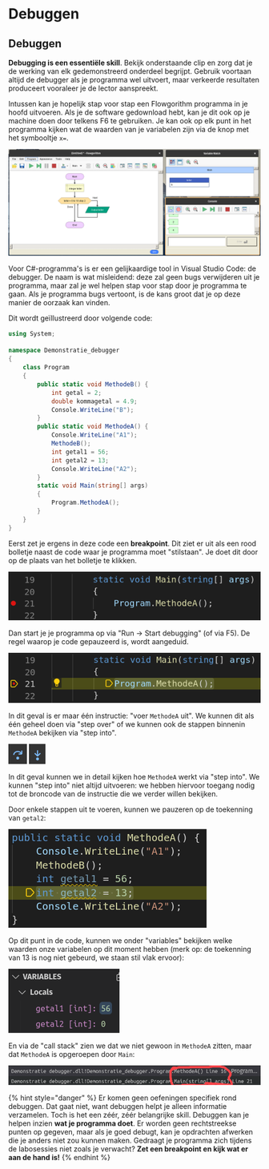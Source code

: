 # Debuggen

## Debuggen

**Debugging is een essentiële skill**. Bekijk onderstaande clip en zorg dat je de werking van elk gedemonstreerd onderdeel begrijpt. Gebruik voortaan altijd de debugger als je programma wel uitvoert, maar verkeerde resultaten produceert vooraleer je de lector aanspreekt.

Intussen kan je hopelijk stap voor stap een Flowgorithm programma in je hoofd uitvoeren. Als je de software gedownload hebt, kan je dit ook op je machine doen door telkens F6 te gebruiken. Je kan ook op elk punt in het programma kijken wat de waarden van je variabelen zijn via de knop met het symbooltje `x=`.

![Flowgorithm programma, gepauzeerd middenin een for-lus, met weergave van de teller.](<../../.gitbook/assets/Screenshot from 2021-10-16 14-25-46.png>)

Voor C#-programma's is er een gelijkaardige tool in Visual Studio Code: de debugger. De naam is wat misleidend: deze zal geen bugs verwijderen uit je programma, maar zal je wel helpen stap voor stap door je programma te gaan. Als je programma bugs vertoont, is de kans groot dat je op deze manier de oorzaak kan vinden.

Dit wordt geïllustreerd door volgende code:

```csharp
using System;

namespace Demonstratie_debugger
{
    class Program
    {
        public static void MethodeB() {
            int getal = 2;
            double kommagetal = 4.9;
            Console.WriteLine("B");
        }
        public static void MethodeA() {
            Console.WriteLine("A1");
            MethodeB();
            int getal1 = 56;
            int getal2 = 13;
            Console.WriteLine("A2");
        }
        static void Main(string[] args)
        {
            Program.MethodeA();
        }
    }
}

```

Eerst zet je ergens in deze code een **breakpoint**. Dit ziet er uit als een rood bolletje naast de code waar je programma moet "stilstaan". Je doet dit door op de plaats van het bolletje te klikken.

![breakpoint](<../../.gitbook/assets/Screenshot from 2021-10-16 14-35-26.png>)

Dan start je je programma op via "Run -> Start debugging" (of via F5). De regel waarop je code gepauzeerd is, wordt aangeduid.

![](<../../.gitbook/assets/Screenshot from 2021-10-16 14-37-36.png>)

In dit geval is er maar één instructie: "voer `MethodeA` uit". We kunnen dit als één geheel doen via "step over" of we kunnen ook de stappen binnenin `MethodeA` bekijken via "step into".

![step over: "voer de instructie als één geheel uit"](<../../.gitbook/assets/Screenshot from 2021-10-16 14-39-39.png>) ![step into: "bekijk de instructie zelf als een reeks kleinere instructies"](<../../.gitbook/assets/Screenshot from 2021-10-16 14-39-46.png>)

In dit geval kunnen we in detail kijken hoe `MethodeA` werkt via "step into". We kunnen "step into" niet altijd uitvoeren: we hebben hiervoor toegang nodig tot de broncode van de instructie die we verder willen bekijken.

Door enkele stappen uit te voeren, kunnen we pauzeren op de toekenning van `getal2`:

![](<../../.gitbook/assets/Screenshot from 2021-10-16 14-42-43.png>)

Op dit punt in de code, kunnen we onder "variables" bekijken welke waarden onze variabelen op dit moment hebben (merk op: de toekenning van 13 is nog niet gebeurd, we staan stil vlak ervoor):

![](<../../.gitbook/assets/Screenshot from 2021-10-16 14-44-29.png>)

En via de "call stack" zien we dat we niet gewoon in `MethodeA` zitten, maar dat `MethodeA` is opgeroepen door `Main`:

![Onderaan staan de methodes die al het langst aan het uitvoeren zijn. Met andere woorden: Main heeft MethodeA opgeroepen.](<../../.gitbook/assets/Screenshot from 2021-10-16 14-45-39.png>)

{% hint style="danger" %}
Er komen geen oefeningen specifiek rond debuggen. Dat gaat niet, want debuggen helpt je alleen informatie verzamelen. Toch is het een zéér, zéér belangrijke skill. Debuggen kan je helpen inzien **wat je programma doet**. Er worden geen rechtstreekse punten op gegeven, maar als je goed debugt, kan je opdrachten afwerken die je anders niet zou kunnen maken. Gedraagt je programma zich tijdens de labosessies niet zoals je verwacht? **Zet een breakpoint en kijk wat er aan de hand is!**
{% endhint %}
